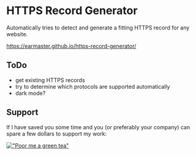 # HTTPS Record Generator
Automatically tries to detect and generate a fitting HTTPS record for any website.

https://earmaster.github.io/https-record-generator/

## ToDo
* get existing HTTPS records
* try to determine which protocols are supported automatically
* dark mode?


## Support
If I have saved you some time and you (or preferably your company) can spare a few dollars to support my work:

[!["Poor me a green tea"](https://img.buymeacoffee.com/button-api/?text=Poor%20me%20a%20green%20tea&emoji=🍵&slug=EarMaster&button_colour=BD5FFF&font_colour=f0f0f0&font_family=Poppins&outline_colour=000000&coffee_colour=FFDD00)](https://www.buymeacoffee.com/EarMaster)

